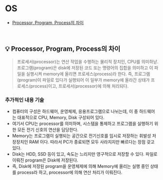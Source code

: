 # OS


- [Processor, Program, Process의 차이](#%EF%B8%8F-processor-program-process의-차이)

<br>

## 💡 Processor, Program, Process의 차이

> 프로세서(processor)는 연산 작업을 수행하는 물리적 장치인, CPU를 의미하낟. 프로그램(program)은 disk에 저장된 코드 또는 명령어의 집합을 의미하고 이 파일을 실행시켜 memory에 올리면 프로세스(process)라 한다. 즉, 프로그램(program)이 파일로 있다가 실행되어 이 일부가 memory에 올라간 상태가 프로세스(process)이고, 프로세서(processor)에 의해 처리되다.

### 추가적인 내용 기술

- 컴퓨터의 구성은 하드웨어, 운영체제, 응용프로그램으로 나뉘는데, 이 중 하드웨어는 대표적으로 CPU, Memory, Disk 구성되어 있다.
- 여기서 CPU는 processor를 의미하며, 시스템을 통제하고 프로그램을 실행하기 위한 모든 전기 신호의 연산을 담당한다.
- Memory는 프로그램이 실행되는 공간으로 전기신호를 임시로 저장하는 휘발성 저장장치인 RAM 이다. 따라서 PC가 종료되면 모두 사라지지만 빠르다는 장점 갖고 있다.
- Disk는 HDD, SSD 등이 있고, 속도는 느리지만 영구적으로 저장할 수 있다. 파일로 이뤄진 program은 Disk에 저장된다.
- 즉, Disk에 저장된 program을 운영체제에 의해 Memory에 올리는 실행 중인 상태를 process라 하고, processor에 의해 연산 처리가 이뤄진다.

<br>